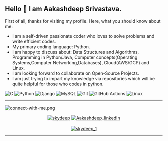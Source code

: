 ## Hello 👋 I am Aakashdeep Srivastava.



First of all, thanks for visiting my profile. Here, what you should know about me:

- I am a self-driven passionate coder who loves to solve problems and write efficient codes.
- My primary coding language:  Python.
- I am happy to discuss about: Data Structures and Algorithms, Programming in Python/Java, Computer concepts(Operating Systems,Computer Networking,Databases), Cloud(AWS/GCP) and Linux.
- I am looking forward to collaborate on Open-Source Projects.
- I am just trying to impart my knowledge via repositories which will be quite helpful for those who codes in python. 

<!-- ----------- TECH STACK SECTION ------------ -->

![C](https://img.shields.io/badge/c-%2300599C.svg?style=for-the-badge&logo=c&logoColor=white) ![Python](https://img.shields.io/badge/python-3670A0?style=for-the-badge&logo=python&logoColor=ffdd54) ![Django](https://img.shields.io/badge/django-%23092E20.svg?style=for-the-badge&logo=django&logoColor=white) ![MySQL](https://img.shields.io/badge/mysql-%2300f.svg?style=for-the-badge&logo=mysql&logoColor=white) ![Git](https://img.shields.io/badge/git-%23F05033.svg?style=for-the-badge&logo=git&logoColor=white) ![GitHub Actions](https://img.shields.io/badge/githubactions-%232671E5.svg?style=for-the-badge&logo=githubactions&logoColor=white) ![Linux](https://img.shields.io/badge/Linux-FCC624?style=for-the-badge&logo=linux&logoColor=black)

<hr>

<!-- ----------- CONNECT WITH ME SECTION ------------ -->

![connect-with-me.png](./connect-with-me.png.png)


<p align="center">
<a href="https://discord.gg/UKq53jaB" target="blank"><img align="center" src="https://img.shields.io/badge/Discord-7289DA?style=for-the-badge&logo=discord&logoColor=white" alt="skydeep"/></a> <a href="https://www.linkedin.com/in/aakashdeep-1a2b3c/" target="blank"><img align="center" src="https://img.shields.io/badge/LinkedIn-0077B5?style=for-the-badge&logo=linkedin&logoColor=white" alt="Aakashdeep_linkedIn"/></a> 
<br>
<br>
<a href="https://twitter.com/skydeep_1" target="blank"><img src="https://img.shields.io/twitter/follow/skydeep_1?logo=twitter&style=for-the-badge" alt="skydeep_1" /></a>
</p>

<hr>

<!-- ----------- CONNECT WITH ME SECTION END ------------ -->


[twitter]: https://twitter.com/skydeep_1
[linkedin]: https://www.linkedin.com/in/aakashdeep-1a2b3c/
[github]:https://github.com/Aakashdeep-Srivastava
[gmail]:mailto:aakashdeep0551@gmail.com
